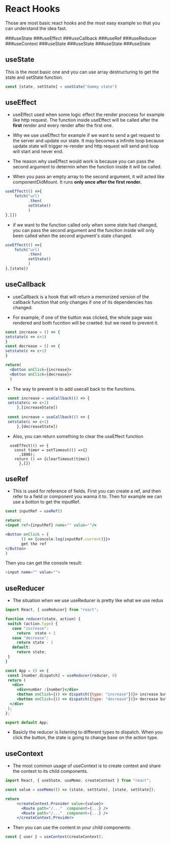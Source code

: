 # React Hooks

Those are most basic react hooks and the most easy example so that you can understand the idea fast.

###useState
###useEffect
###useCallback
###useRef
###useReducer
###useContext
###useState
###useState
###useState
###useState


  ## useState
  This is the most basic one and you can use array destructuring to get the state and setState function.
  ```javascript
  const [state, setState] = useState("dammy state")
  ```
  
  ## useEffect
 - useEffect used when some logic effect the render proccess for example like http request. The function inside useEffect will be called after the **first** render and every render after the first one.
  
 - Why we use useEffect for example if we want to send a get request to the server and update our state. It may becomes a infinite loop because update state will trigger re-render and http request will send and loop will start and never end.

 - The reason why useEffect would work is because you can pass the second argument to determin when the function inside it will be called.

 - When you pass an empty array to the second argument, it will acted like componentDidMount. It runs **only once after the first render.**
  
```javascript
useEffect(() =>{
    fetch("url)
          .then(
          setState()
          )
},[])
```
- if we want to the function called only when some state had changed, you can pass the second argument and the function inside will only been called when the second argument's state changed. 

```javascript
useEffect(() =>{
    fetch("url)
          .then(
          setState()
          )
},[state])
```

  ## useCallback
  
  - useCallback is a hook that will return a memorized version of the callback function that only changes if one of its dependencies has changed.
  
  - For example, if one of the button was clicked, the whole page was rendered and both fucntion will be craeted. but we need to prevent it. 
  
  
 ```jsx
 const increase = () => {
 setstate(c => c+1)
 }
 const decrease = () => {
 setstate(c => c+1)
 }
 
 return(
   <Botton onClick={increase}>
   <Botton onClick={decrease}>
   )
 ```
 
 - The way to prevent is to add usecall back to the functions.
  ```jsx
   const increase = useCallback(() => {
   setstate(c => c+1)
       },[increaseState])
       
   const increase = useCallback(() => {
   setstate(c => c+1)
       },[decreaseState])
   ```
   
  - Also, you can return something to clear the useEffect function
  ```javasccript
    useEffect(() => {
      const timer = setTimeout(() =>{}
        ,1000);
      return () => {clearTimeout(time)}
        },[])
  ```
   ## useRef
  - This is used for reference of fields. First you can create a ref, and then refer to a field or component you wanna it to. Then for example we can use a botton to get the inputRef.
  
   ```jsx
   const inputRef = useRef()
   
   return(
   <input ref={inputRef} name="" value=""/>
   
   <Button onClick = {
          () => {concole.log(inputRef.current)}}>
          get the ref
   </Button>
   )

   ```
   Then you can get the console result:
   ```bash
   <input name="" value="">
   ```
   ## useReducer
   - The situation when we use useReducer is pretty like what we use redux
   ```jsx
  import React, { useReducer} from "react";

  function reducer(state, action) {
    switch (action.type) {
      case "increase":
        return  state + 1
      case "decrease":
        return state - 1
      default:
        return state;
    }
  }

  const App = () => {
    const [number,dispatch] = useReducer(reducer, 0)
    return (
      <div>
        <div>number :{number}</div>
        <button onClick={() => dispatch({type: "increase"})}> increase button </button>
        <button onClick={() => dispatch({type: "decrease"})}> decrease button </button>
     </div>
    );
  };

  export default App;
   ```
   - Basicly the reducer is listening to different types to dispatch. When you click the button, the state is going to change base on the action type.
   
   ## useContext
   - The most common usage of useContext is to create context and share the context to its child components.
   ```jsx
 import React, { useState, useMemo, createContext } from "react";
   
   const value = useMemo(() => (state, setState), [state, setState]);
   
   return
        <createContext.Provider value={value}>
          <Route path="/..."  component={...} />
          <Route path="/..."  component={...} />
        </createContext.Provider>
   
   ```
   
   - Then you can use the content in your child components:
   ```jsx
   const { user } = useContext(createContext);

   ```
   
   
   
   

